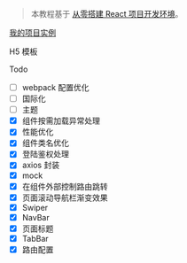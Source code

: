 > 本教程基于 [从零搭建 React 项目开发环境](https://github.com/zhuanglong/react-template)。

[我的项目实例](https://github.com/zhuanglong/react-template/tree/h5)

H5 模板

Todo

- [ ] webpack 配置优化
- [ ] 国际化
- [ ] 主题
- [x] 组件按需加载异常处理
- [x] 性能优化
- [x] 组件类名优化
- [x] 登陆鉴权处理
- [x] axios 封装
- [x] mock
- [x] 在组件外部控制路由跳转
- [x] 页面滚动导航栏渐变效果
- [x] Swiper
- [x] NavBar
- [x] 页面标题
- [x] TabBar
- [x] 路由配置
